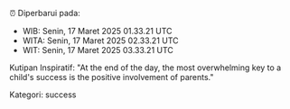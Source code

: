 ⏰ Diperbarui pada:
- WIB: Senin, 17 Maret 2025 01.33.21 UTC
- WITA: Senin, 17 Maret 2025 02.33.21 UTC
- WIT: Senin, 17 Maret 2025 03.33.21 UTC

Kutipan Inspiratif:
"At the end of the day, the most overwhelming key to a child's success is the positive involvement of parents."


Kategori: success

